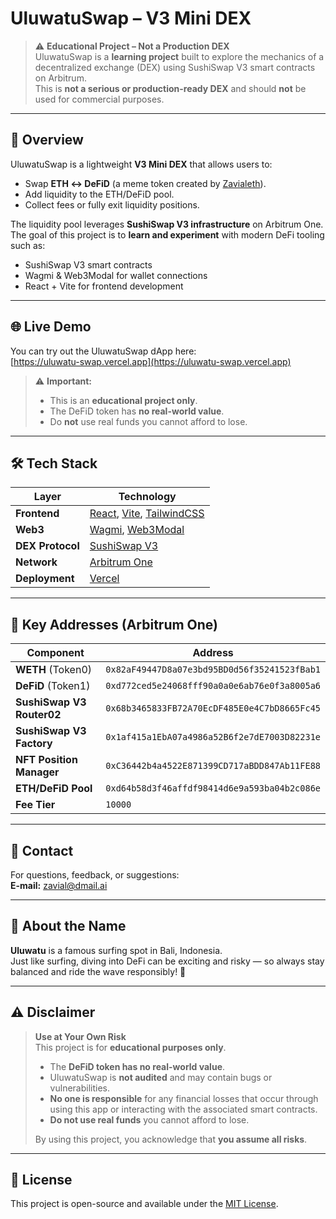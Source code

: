 # UluwatuSwap – V3 Mini DEX

> ⚠️ **Educational Project – Not a Production DEX**  
> UluwatuSwap is a **learning project** built to explore the mechanics of a decentralized exchange (DEX) using SushiSwap V3 smart contracts on Arbitrum.  
> This is **not a serious or production-ready DEX** and should **not** be used for commercial purposes.

---

## 🚀 Overview

UluwatuSwap is a lightweight **V3 Mini DEX** that allows users to:

- Swap **ETH ↔ DeFiD** (a meme token created by [Zavialeth](https://github.com/Zavialeth)).
- Add liquidity to the ETH/DeFiD pool.
- Collect fees or fully exit liquidity positions.

The liquidity pool leverages **SushiSwap V3 infrastructure** on Arbitrum One.  
The goal of this project is to **learn and experiment** with modern DeFi tooling such as:
- SushiSwap V3 smart contracts
- Wagmi & Web3Modal for wallet connections
- React + Vite for frontend development

---

## 🌐 Live Demo

You can try out the UluwatuSwap dApp here:  
[https://uluwatu-swap.vercel.app](https://uluwatu-swap.vercel.app)

> ⚠️ **Important:**  
> - This is an **educational project only**.  
> - The DeFiD token has **no real-world value**.  
> - Do **not** use real funds you cannot afford to lose.

---

## 🛠 Tech Stack

| Layer          | Technology |
|----------------|------------|
| **Frontend**   | [React](https://reactjs.org/), [Vite](https://vitejs.dev/), [TailwindCSS](https://tailwindcss.com/) |
| **Web3**       | [Wagmi](https://wagmi.sh/), [Web3Modal](https://web3modal.com/) |
| **DEX Protocol**| [SushiSwap V3](https://www.sushi.com/) |
| **Network**    | [Arbitrum One](https://arbitrum.io/) |
| **Deployment** | [Vercel](https://vercel.com/) |

---

## 🔗 Key Addresses (Arbitrum One)

| Component             | Address |
|-----------------------|---------|
| **WETH** (Token0)     | `0x82aF49447D8a07e3bd95BD0d56f35241523fBab1` |
| **DeFiD** (Token1)    | `0xd772ced5e24068fff90a0a0e6ab76e0f3a8005a6` |
| **SushiSwap V3 Router02** | `0x68b3465833FB72A70EcDF485E0e4C7bD8665Fc45` |
| **SushiSwap V3 Factory** | `0x1af415a1EbA07a4986a52B6f2e7dE7003D82231e` |
| **NFT Position Manager** | `0xC36442b4a4522E871399CD717aBDD847Ab11FE88` |
| **ETH/DeFiD Pool**    | `0xd64b58d3f46affdf98414d6e9a593ba04b2c086e` |
| **Fee Tier**          | `10000` |

---

## 📧 Contact

For questions, feedback, or suggestions:  
**E-mail:** [zavial@dmail.ai](mailto:zavial@dmail.ai)

---

## 🌴 About the Name

**Uluwatu** is a famous surfing spot in Bali, Indonesia.  
Just like surfing, diving into DeFi can be exciting and risky — so always stay balanced and ride the wave responsibly! 🌊

---

## ⚠️ Disclaimer

> **Use at Your Own Risk**  
> This project is for **educational purposes only**.  
>
> - The **DeFiD token has no real-world value**.  
> - UluwatuSwap is **not audited** and may contain bugs or vulnerabilities.  
> - **No one is responsible** for any financial losses that occur through using this app or interacting with the associated smart contracts.  
> - **Do not use real funds** you cannot afford to lose.  
>
> By using this project, you acknowledge that **you assume all risks**.

---

## 📝 License

This project is open-source and available under the [MIT License](./LICENSE).

